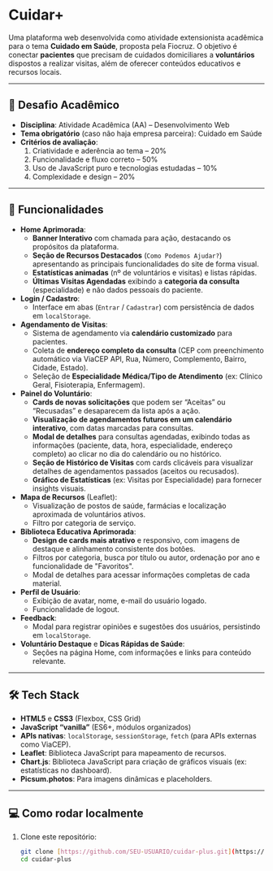# Cuidar+

Uma plataforma web desenvolvida como atividade extensionista acadêmica para o tema **Cuidado em Saúde**, proposta pela Fiocruz.
O objetivo é conectar **pacientes** que precisam de cuidados domiciliares a **voluntários** dispostos a realizar visitas, além de oferecer conteúdos educativos e recursos locais.

---

## 📝 Desafio Acadêmico

-   **Disciplina**: Atividade Acadêmica (AA) – Desenvolvimento Web
-   **Tema obrigatório** (caso não haja empresa parceira): Cuidado em Saúde
-   **Critérios de avaliação**:
    1.  Criatividade e aderência ao tema – 20%
    2.  Funcionalidade e fluxo correto – 50%
    3.  Uso de JavaScript puro e tecnologias estudadas – 10%
    4.  Complexidade e design – 20%

---

## 🚀 Funcionalidades

-   **Home Aprimorada**:
    * **Banner Interativo** com chamada para ação, destacando os propósitos da plataforma.
    * **Seção de Recursos Destacados** (`Como Podemos Ajudar?`) apresentando as principais funcionalidades do site de forma visual.
    * **Estatísticas animadas** (nº de voluntários e visitas) e listas rápidas.
    * **Últimas Visitas Agendadas** exibindo a **categoria da consulta** (especialidade) e não dados pessoais do paciente.
-   **Login / Cadastro**:
    * Interface em abas (`Entrar` / `Cadastrar`) com persistência de dados em `localStorage`.
-   **Agendamento de Visitas**:
    * Sistema de agendamento via **calendário customizado** para pacientes.
    * Coleta de **endereço completo da consulta** (CEP com preenchimento automático via ViaCEP API, Rua, Número, Complemento, Bairro, Cidade, Estado).
    * Seleção de **Especialidade Médica/Tipo de Atendimento** (ex: Clínico Geral, Fisioterapia, Enfermagem).
-   **Painel do Voluntário**:
    * **Cards de novas solicitações** que podem ser “Aceitas” ou “Recusadas” e desaparecem da lista após a ação.
    * **Visualização de agendamentos futuros em um calendário interativo**, com datas marcadas para consultas.
    * **Modal de detalhes** para consultas agendadas, exibindo todas as informações (paciente, data, hora, especialidade, endereço completo) ao clicar no dia do calendário ou no histórico.
    * **Seção de Histórico de Visitas** com cards clicáveis para visualizar detalhes de agendamentos passados (aceitos ou recusados).
    * **Gráfico de Estatísticas** (ex: Visitas por Especialidade) para fornecer insights visuais.
-   **Mapa de Recursos** (Leaflet):
    * Visualização de postos de saúde, farmácias e localização aproximada de voluntários ativos.
    * Filtro por categoria de serviço.
-   **Biblioteca Educativa Aprimorada**:
    * **Design de cards mais atrativo** e responsivo, com imagens de destaque e alinhamento consistente dos botões.
    * Filtros por categoria, busca por título ou autor, ordenação por ano e funcionalidade de "Favoritos".
    * Modal de detalhes para acessar informações completas de cada material.
-   **Perfil de Usuário**:
    * Exibição de avatar, nome, e-mail do usuário logado.
    * Funcionalidade de logout.
-   **Feedback**:
    * Modal para registrar opiniões e sugestões dos usuários, persistindo em `localStorage`.
-   **Voluntário Destaque** e **Dicas Rápidas de Saúde**:
    * Seções na página Home, com informações e links para conteúdo relevante.

---

## 🛠️ Tech Stack

-   **HTML5** e **CSS3** (Flexbox, CSS Grid)
-   **JavaScript “vanilla”** (ES6+, módulos organizados)
-   **APIs nativas**: `localStorage`, `sessionStorage`, `fetch` (para APIs externas como ViaCEP).
-   **Leaflet**: Biblioteca JavaScript para mapeamento de recursos.
-   **Chart.js**: Biblioteca JavaScript para criação de gráficos visuais (ex: estatísticas no dashboard).
-   **Picsum.photos**: Para imagens dinâmicas e placeholders.

---

## 💻 Como rodar localmente

1.  Clone este repositório:
    ```bash
    git clone [https://github.com/SEU-USUARIO/cuidar-plus.git](https://github.com/SEU-USUARIO/cuidar-plus.git)
    cd cuidar-plus
    ```